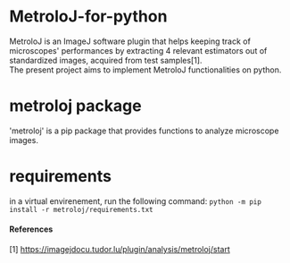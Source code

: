 # MetroloJ-for-python
MetroloJ is an ImageJ software plugin that helps keeping track of microscopes' performances by extracting 4 relevant estimators out of standardized images, acquired from test samples[1]. \
The present project aims to implement MetroloJ functionalities on python. 

# metroloj package
'metroloj' is a pip package that provides functions to analyze microscope images.

# requirements
in a virtual envirenement, run the following command:
```python -m pip install -r metroloj/requirements.txt```

#### References
[1] https://imagejdocu.tudor.lu/plugin/analysis/metroloj/start
